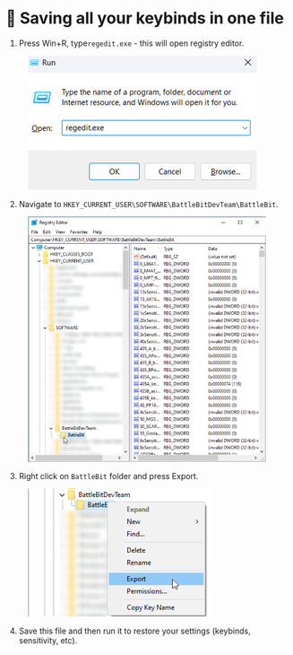 # 🔘 Saving all your keybinds in one file

1. Press Win+R, type`regedit.exe` - this will open registry editor.

<figure><img src="../.gitbook/assets/runregedit.png" alt=""><figcaption></figcaption></figure>

2. Navigate to `HKEY_CURRENT_USER\SOFTWARE\BattleBitDevTeam\BattleBit`.

<div align="center">

<figure><img src="../.gitbook/assets/battlebitregistry.png" alt=""><figcaption></figcaption></figure>

</div>

3. Right click on `BattleBit` folder and press Export.

<figure><img src="../.gitbook/assets/battlebitexport.png" alt=""><figcaption></figcaption></figure>

4. Save this file and then run it to restore your settings (keybinds, sensitivity, etc).

